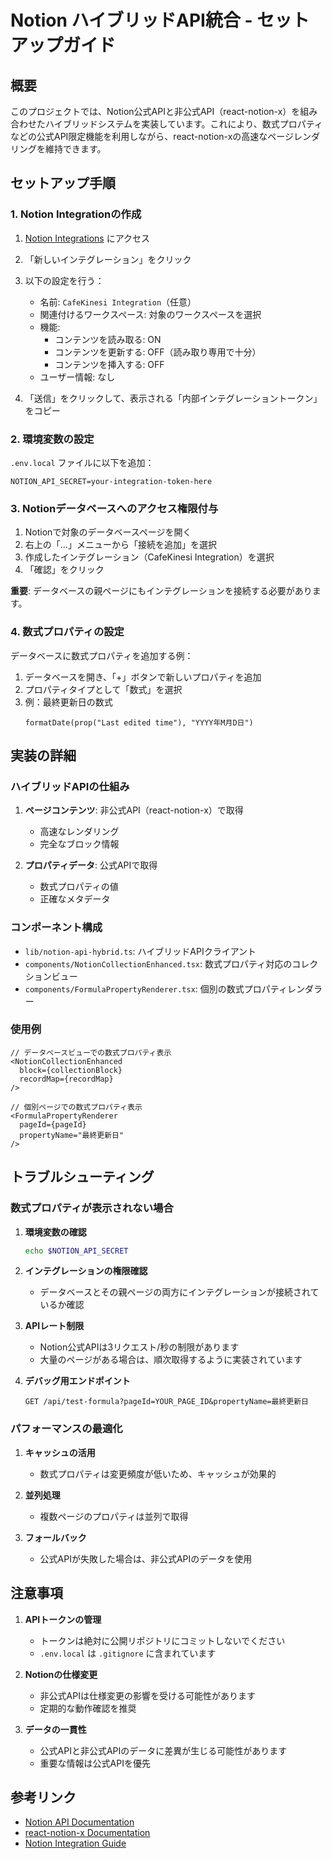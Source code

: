# Notion ハイブリッドAPI統合 - セットアップガイド

## 概要

このプロジェクトでは、Notion公式APIと非公式API（react-notion-x）を組み合わせたハイブリッドシステムを実装しています。これにより、数式プロパティなどの公式API限定機能を利用しながら、react-notion-xの高速なページレンダリングを維持できます。

## セットアップ手順

### 1. Notion Integrationの作成

1. [Notion Integrations](https://www.notion.so/my-integrations) にアクセス
2. 「新しいインテグレーション」をクリック
3. 以下の設定を行う：
   - 名前: `CafeKinesi Integration`（任意）
   - 関連付けるワークスペース: 対象のワークスペースを選択
   - 機能: 
     - コンテンツを読み取る: ON
     - コンテンツを更新する: OFF（読み取り専用で十分）
     - コンテンツを挿入する: OFF
   - ユーザー情報: なし

4. 「送信」をクリックして、表示される「内部インテグレーショントークン」をコピー

### 2. 環境変数の設定

`.env.local` ファイルに以下を追加：

```env
NOTION_API_SECRET=your-integration-token-here
```

### 3. Notionデータベースへのアクセス権限付与

1. Notionで対象のデータベースページを開く
2. 右上の「...」メニューから「接続を追加」を選択
3. 作成したインテグレーション（CafeKinesi Integration）を選択
4. 「確認」をクリック

**重要**: データベースの親ページにもインテグレーションを接続する必要があります。

### 4. 数式プロパティの設定

データベースに数式プロパティを追加する例：

1. データベースを開き、「+」ボタンで新しいプロパティを追加
2. プロパティタイプとして「数式」を選択
3. 例：最終更新日の数式
   ```
   formatDate(prop("Last edited time"), "YYYY年M月D日")
   ```

## 実装の詳細

### ハイブリッドAPIの仕組み

1. **ページコンテンツ**: 非公式API（react-notion-x）で取得
   - 高速なレンダリング
   - 完全なブロック情報

2. **プロパティデータ**: 公式APIで取得
   - 数式プロパティの値
   - 正確なメタデータ

### コンポーネント構成

- `lib/notion-api-hybrid.ts`: ハイブリッドAPIクライアント
- `components/NotionCollectionEnhanced.tsx`: 数式プロパティ対応のコレクションビュー
- `components/FormulaPropertyRenderer.tsx`: 個別の数式プロパティレンダラー

### 使用例

```tsx
// データベースビューでの数式プロパティ表示
<NotionCollectionEnhanced
  block={collectionBlock}
  recordMap={recordMap}
/>

// 個別ページでの数式プロパティ表示
<FormulaPropertyRenderer
  pageId={pageId}
  propertyName="最終更新日"
/>
```

## トラブルシューティング

### 数式プロパティが表示されない場合

1. **環境変数の確認**
   ```bash
   echo $NOTION_API_SECRET
   ```

2. **インテグレーションの権限確認**
   - データベースとその親ページの両方にインテグレーションが接続されているか確認

3. **APIレート制限**
   - Notion公式APIは3リクエスト/秒の制限があります
   - 大量のページがある場合は、順次取得するように実装されています

4. **デバッグ用エンドポイント**
   ```
   GET /api/test-formula?pageId=YOUR_PAGE_ID&propertyName=最終更新日
   ```

### パフォーマンスの最適化

1. **キャッシュの活用**
   - 数式プロパティは変更頻度が低いため、キャッシュが効果的

2. **並列処理**
   - 複数ページのプロパティは並列で取得

3. **フォールバック**
   - 公式APIが失敗した場合は、非公式APIのデータを使用

## 注意事項

1. **APIトークンの管理**
   - トークンは絶対に公開リポジトリにコミットしないでください
   - `.env.local` は `.gitignore` に含まれています

2. **Notionの仕様変更**
   - 非公式APIは仕様変更の影響を受ける可能性があります
   - 定期的な動作確認を推奨

3. **データの一貫性**
   - 公式APIと非公式APIのデータに差異が生じる可能性があります
   - 重要な情報は公式APIを優先

## 参考リンク

- [Notion API Documentation](https://developers.notion.com/)
- [react-notion-x Documentation](https://github.com/NotionX/react-notion-x)
- [Notion Integration Guide](https://developers.notion.com/docs/getting-started)